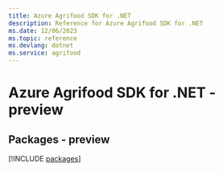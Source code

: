 ```yaml
---
title: Azure Agrifood SDK for .NET
description: Reference for Azure Agrifood SDK for .NET
ms.date: 12/06/2023
ms.topic: reference
ms.devlang: dotnet
ms.service: agrifood
---
```

# Azure Agrifood SDK for .NET - preview
## Packages - preview
[!INCLUDE [packages](agrifood-index.md)]